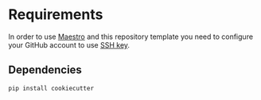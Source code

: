 # Requirements

In order to use [Maestro](https://github.com/CHIMEFRB/maestro) and this repository template you need to
configure your GitHub account to use [SSH key](https://docs.github.com/en/github/authenticating-to-github/adding-a-new-ssh-key-to-your-github-account).


## Dependencies
```
pip install cookiecutter
```